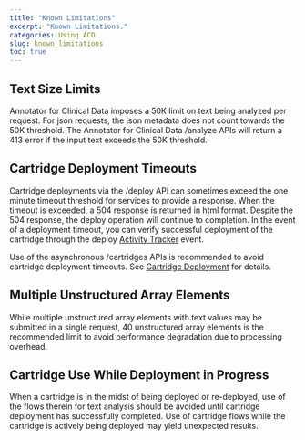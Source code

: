 ```yaml
---
title: "Known Limitations"
excerpt: "Known Limitations."
categories: Using ACD
slug: known_limitations
toc: true
---
```

<!-- ---

copyright:
  years: 2011, 2019
lastupdated: "2019-04-12"

keywords: annotator clinical data, clinical data, annotation

subcollection: wh-acd

--- -->

<!-- # Known Limitations -->

## Text Size Limits

Annotator for Clinical Data imposes a 50K limit on text being analyzed per request. For json requests, the json metadata does not count towards the 50K threshold. The Annotator for Clinical Data /analyze APIs will return a 413 error if the input text exceeds the 50K threshold.

## Cartridge Deployment Timeouts

Cartridge deployments via the /deploy API can sometimes exceed the one minute timeout threshold for services to provide a response. When the timeout is exceeded, a 504 response is returned in html format. Despite the 504 response, the deploy operation will continue to completion. In the event of a deployment timeout, you can verify successful deployment of the cartridge through the deploy [Activity Tracker](/installing/license-tracking/) event.

Use of the asynchronous /cartridges APIs is recommended to avoid cartridge deployment timeouts. See [Cartridge Deployment](/clouddocs/customizing/) for details.

## Multiple Unstructured Array Elements

While multiple unstructured array elements with text values may be submitted in a single request, 40 unstructured array elements is the recommended limit to avoid performance degradation due to processing overhead.

## Cartridge Use While Deployment in Progress

When a cartridge is in the midst of being deployed or re-deployed, use of the flows therein for text analysis should be avoided until cartridge deployment has successfully completed. Use of cartridge flows while the cartridge is actively being deployed may yield unexpected results.
